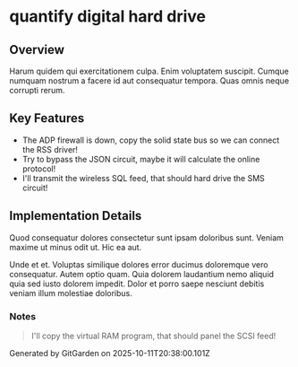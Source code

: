 # quantify digital hard drive

## Overview
Harum quidem qui exercitationem culpa. Enim voluptatem suscipit. Cumque numquam nostrum a facere id aut consequatur tempora. Quas omnis neque corrupti rerum.

## Key Features
- The ADP firewall is down, copy the solid state bus so we can connect the RSS driver!
- Try to bypass the JSON circuit, maybe it will calculate the online protocol!
- I'll transmit the wireless SQL feed, that should hard drive the SMS circuit!

## Implementation Details
Quod consequatur dolores consectetur sunt ipsam doloribus sunt. Veniam maxime ut minus odit ut. Hic ea aut.
 Unde et et. Voluptas similique dolores error ducimus doloremque vero consequatur. Autem optio quam. Quia dolorem laudantium nemo aliquid quia sed iusto dolorem impedit. Dolor et porro saepe nesciunt debitis veniam illum molestiae doloribus.

### Notes
> I'll copy the virtual RAM program, that should panel the SCSI feed!

Generated by GitGarden on 2025-10-11T20:38:00.101Z
